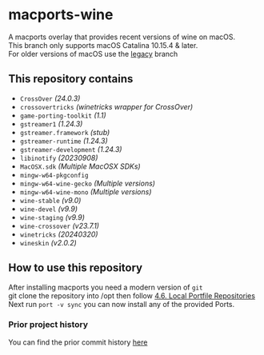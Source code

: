 # macports-wine
A macports overlay that provides recent versions of wine on macOS.\
This branch only supports macOS Catalina 10.15.4 & later.\
For older versions of macOS use the [legacy](https://github.com/Gcenx/macports-wine/tree/legacy) branch

## This repository contains
- `CrossOver`               *(24.0.3)*
- `crossovertricks`         *(winetricks wrapper for CrossOver)*
- `game-porting-toolkit`    *(1.1)*
- `gstreamer1`              *(1.24.3)*
- `gstreamer.framework`     *(stub)*
- `gstreamer-runtime`       *(1.24.3)*
- `gstreamer-development`   *(1.24.3)*
- `libinotify`              *(20230908)*
- `MacOSX.sdk`              *(Multiple MacOSX SDKs)*
- `mingw-w64-pkgconfig`
- `mingw-w64-wine-gecko`    *(Multiple versions)*
- `mingw-w64-wine-mono`     *(Multiple versions)*
- `wine-stable`             *(v9.0)*
- `wine-devel`              *(v9.9)*
- `wine-staging`            *(v9.9)*
- `wine-crossover`          *(v23.7.1)*
- `winetricks`              *(20240320)*
- `wineskin`                *(v2.0.2)*

## How to use this repository
After installing macports you need a modern version of `git`\
git clone the repository into /opt then follow [4.6. Local Portfile Repositories](https://guide.macports.org/#development.local-repositories)\
Next run `port -v sync` you can now install any of the provided Ports.

### Prior project history
You can find the prior commit history [here](https://github.com/Gcenx/macports-wine/tree/master)
